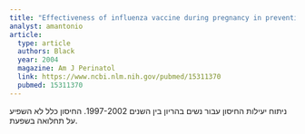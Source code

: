 ```yaml
---
title: "Effectiveness of influenza vaccine during pregnancy in preventing hospitalizations and outpatient visits for respiratory illness in pregnant women and their infants"
analyst: amantonio
article:
  type: article
  authors: Black
  year: 2004
  magazine: Am J Perinatol
  link: https://www.ncbi.nlm.nih.gov/pubmed/15311370
  pubmed: 15311370
---
```


ניתוח יעילות החיסון עבור נשים בהריון בין השנים 1997-2002. החיסון כלל לא השפיע על תחלואה בשפעת.
